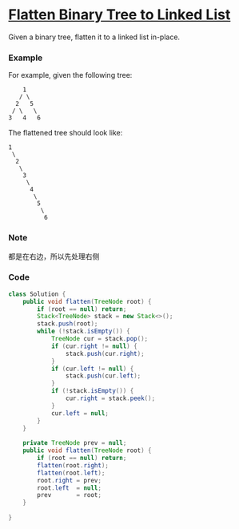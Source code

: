 # [Flatten Binary Tree to Linked List](https://leetcode.com/problems/flatten-binary-tree-to-linked-list/)

Given a binary tree, flatten it to a linked list in-place.

### Example

For example, given the following tree:

```
    1
   / \
  2   5
 / \   \
3   4   6

```

The flattened tree should look like:

```
1
 \
  2
   \
    3
     \
      4
       \
        5
         \
          6
```

### Note

都是在右边，所以先处理右侧

### Code

```java
class Solution {
    public void flatten(TreeNode root) {
        if (root == null) return;
        Stack<TreeNode> stack = new Stack<>();
        stack.push(root);
        while (!stack.isEmpty()) {
            TreeNode cur = stack.pop();
            if (cur.right != null) {
                stack.push(cur.right);
            }
            if (cur.left != null) {
                stack.push(cur.left);
            }
            if (!stack.isEmpty()) {
                cur.right = stack.peek();
            }
            cur.left = null;
        }
    }
    
    private TreeNode prev = null;
    public void flatten(TreeNode root) {
        if (root == null) return;
        flatten(root.right);
        flatten(root.left);
        root.right = prev;
        root.left  = null;
        prev       = root;
    }
    
}
```



